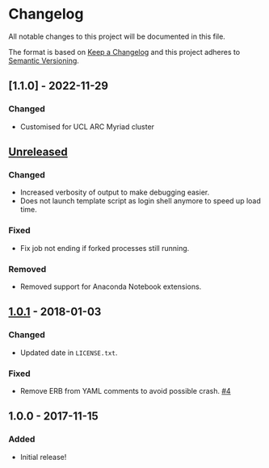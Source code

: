 # Changelog
All notable changes to this project will be documented in this file.

The format is based on [Keep a Changelog](http://keepachangelog.com/en/1.0.0/)
and this project adheres to [Semantic Versioning](http://semver.org/spec/v2.0.0.html).


## [1.1.0] - 2022-11-29
### Changed
- Customised for UCL ARC Myriad cluster

## [Unreleased]
### Changed
- Increased verbosity of output to make debugging easier.
- Does not launch template script as login shell anymore to speed up load time.

### Fixed
- Fix job not ending if forked processes still running.

### Removed
- Removed support for Anaconda Notebook extensions.

## [1.0.1] - 2018-01-03
### Changed
- Updated date in `LICENSE.txt`.

### Fixed
- Remove ERB from YAML comments to avoid possible crash.
  [#4](https://github.com/OSC/bc_example_jupyter/issues/4)

## 1.0.0 - 2017-11-15
### Added
- Initial release!

[Unreleased]: https://github.com/OSC/bc_example_jupyter/compare/v1.0.1...HEAD
[1.0.1]: https://github.com/OSC/bc_example_jupyter/compare/v1.0.0...v1.0.1
